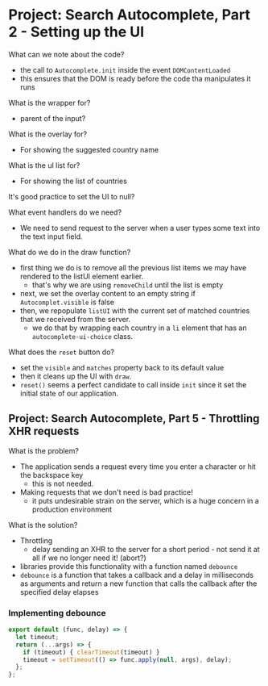 # Project: Search Autocomplete, Part 2 - Setting up the UI

What can we note about the code? 
- the call to `Autocomplete.init` inside the event `DOMContentLoaded` 
- this ensures that the DOM is ready before the code tha manipulates it runs

What is the wrapper for?
- parent of the input? 

What is the overlay for? 
- For showing the suggested country name

What is the ul list for?
- For showing the list of countries

It's good practice to set the UI to null? 

What event handlers do we need? 
- We need to send request to the server when a user types some text into the text input field.

What do we do in the draw function? 
- first thing we do is to remove all the previous list items we may have rendered to the listUI element earlier.
  - that's why we are using `removeChild` until the list is empty
- next, we set the overlay content to an empty string if `Autocomplet.visible` is false
- then, we repopulate `listUI` with the current set of matched countries that we received from the server.
   - we do that by wrapping each country in a `li` element that has an `autocomplete-ui-choice` class. 

What does the `reset` button do? 
- set the `visible` and `matches` property back to its default value
- then it cleans up the UI with `draw`.
- `reset()` seems a perfect candidate to call inside `init` since it set the initial state of our application. 

## Project: Search Autocomplete, Part 5 - Throttling XHR requests

What is the problem?
- The application sends a request every time you enter a character or hit the backspace key
  - this is not needed.
- Making requests that we don't need is bad practice!
  - it puts undesirable strain on the server, which is a huge concern in a production environment

What is the solution?
- Throttling
  - delay sending an XHR to the server for a short period - not send it at all if we no longer need it! (abort?)
- libraries provide this functionality with a function named `debounce`
- `debounce` is a function that takes a callback and a delay in milliseconds as arguments and return a new function that calls the callback after the specified delay elapses

### Implementing debounce

```javascript
export default (func, delay) => {
  let timeout;
  return (...args) => {
    if (timeout) { clearTimeout(timeout) }
    timeout = setTimeout(() => func.apply(null, args), delay);
  };
};
```


